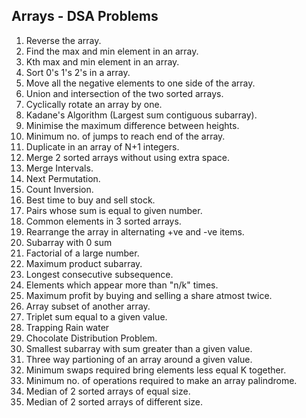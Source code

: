## Arrays - DSA Problems

1. Reverse the array.
2. Find the max and min element in an array.
3. Kth max and min element in an array.
4. Sort 0's 1's 2's in a array.
5. Move all the negative elements to one side of the array.
6. Union and intersection of the two sorted arrays.
7. Cyclically rotate an array by one.
8. Kadane's Algorithm (Largest sum contiguous subarray).
9. Minimise the maximum difference between heights.
10. Minimum no. of jumps to reach end of the array.
11. Duplicate in an array of N+1 integers.
12. Merge 2 sorted arrays without using extra space.
13. Merge Intervals.
14. Next Permutation.
15. Count Inversion.
16. Best time to buy and sell stock.
17. Pairs whose sum is equal to given number.
18. Common elements in 3 sorted arrays.
19. Rearrange the array in alternating +ve and -ve items.
20. Subarray with 0 sum
21. Factorial of a large number.
22. Maximum product subarray.
23. Longest consecutive subsequence.
24. Elements which appear more than "n/k" times.
25. Maximum profit by buying and selling a share atmost twice.
26. Array subset of another array.
27. Triplet sum equal to a given value.
28. Trapping Rain water
29. Chocolate Distribution Problem.
30. Smallest subarray with sum greater than a given value.
31. Three way partioning of an array around a given value.
32. Minimum swaps required bring elements less equal K together.
33. Minimum no. of operations required to make an array palindrome.
34. Median of 2 sorted arrays of equal size.
35. Median of 2 sorted arrays of different size.
